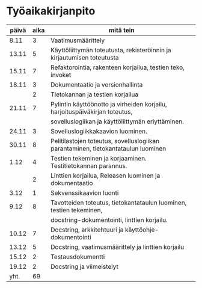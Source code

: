 # Työaikakirjanpito

| **päivä** | **aika** | **mitä tein**                                                                     |
| --------- | -------- | --------------------------------------------------------------------------------- |
| 8.11      | 3        | Vaatimusmäärittely                                                                |
| 13.11     | 5        | Käyttöliittymän toteutusta, rekisteröinnin ja kirjautumisen toteutusta            |
| 15.11     | 7        | Refaktorointia, rakenteen korjailua, testien teko, invoket                        |
| 18.11     | 3        | Dokumentaatio ja versionhallinta                                                  |
|           | 2        | Tietokannan ja testien korjailua                                                  |
| 21.11     | 7        | Pylintin käyttöönotto ja virheiden korjailu, harjoituspäiväkirjan toteutus,       |
|           |          | sovelluslogiikan ja käyttöliittymän eriyttäminen.                                 |
| 24.11     | 3        | Sovelluslogiikkakaavion luominen.                                                 |
| 30.11     | 8        | Pelitilastojen toteutus, sovelluslogiikan parantaminen, tietokantataulun luominen |
| 1.12      | 4        | Testien tekeminen ja korjaaminen. Testitietokannan parannus.                      |
|           | 2        | Linttien korjailua, Releasen luominen ja dokumentaatio                            |
| 3.12      | 1        | Sekvenssikaavion luonti                                                           |
| 9.12      | 8        | Tavotteiden toteutus, tietokantataulun luominen, testien tekeminen,               |
|           |          | docstring-dokumentointi, linttien korjailu.                                       |
| 10.12     | 7        | Docstring, arkkitehtuuri ja käyttöohje- dokumentointi                             |
| 13.12     | 5        | Docstring, vaatimusmäärittely ja linttien korjailu                                |
| 15.12     | 2        | Testausdokumentti                                                                 |
| 19.12     | 2        | Docstring ja viimeistelyt                                                         |
| yht.      | 69       |                                                                                   |
